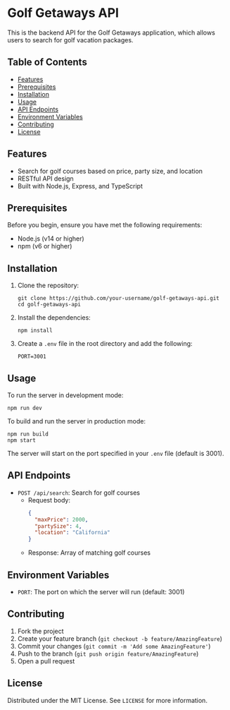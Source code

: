 # Golf Getaways API

This is the backend API for the Golf Getaways application, which allows users to search for golf vacation packages.

## Table of Contents

- [Features](#features)
- [Prerequisites](#prerequisites)
- [Installation](#installation)
- [Usage](#usage)
- [API Endpoints](#api-endpoints)
- [Environment Variables](#environment-variables)
- [Contributing](#contributing)
- [License](#license)

## Features

- Search for golf courses based on price, party size, and location
- RESTful API design
- Built with Node.js, Express, and TypeScript

## Prerequisites

Before you begin, ensure you have met the following requirements:

- Node.js (v14 or higher)
- npm (v6 or higher)

## Installation

1. Clone the repository:
   ```
   git clone https://github.com/your-username/golf-getaways-api.git
   cd golf-getaways-api
   ```

2. Install the dependencies:
   ```
   npm install
   ```

3. Create a `.env` file in the root directory and add the following:
   ```
   PORT=3001
   ```

## Usage

To run the server in development mode:

```
npm run dev
```

To build and run the server in production mode:

```
npm run build
npm start
```

The server will start on the port specified in your `.env` file (default is 3001).

## API Endpoints

- `POST /api/search`: Search for golf courses
  - Request body:
    ```json
    {
      "maxPrice": 2000,
      "partySize": 4,
      "location": "California"
    }
    ```
  - Response: Array of matching golf courses

## Environment Variables

- `PORT`: The port on which the server will run (default: 3001)

## Contributing

1. Fork the project
2. Create your feature branch (`git checkout -b feature/AmazingFeature`)
3. Commit your changes (`git commit -m 'Add some AmazingFeature'`)
4. Push to the branch (`git push origin feature/AmazingFeature`)
5. Open a pull request

## License

Distributed under the MIT License. See `LICENSE` for more information.
